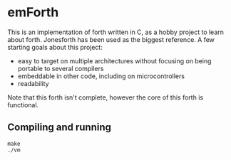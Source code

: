 emForth
=======

This is an implementation of forth written in C, as a hobby project to learn
about forth. Jonesforth has been used as the biggest reference. A few starting goals about this project:

- easy to target on multiple architectures without focusing on being
  portable to several compilers
- embeddable in other code, including on microcontrollers
- readability

Note that this forth isn't complete, however the core of this forth is
functional.


## Compiling and running

```
make
./vm
```
